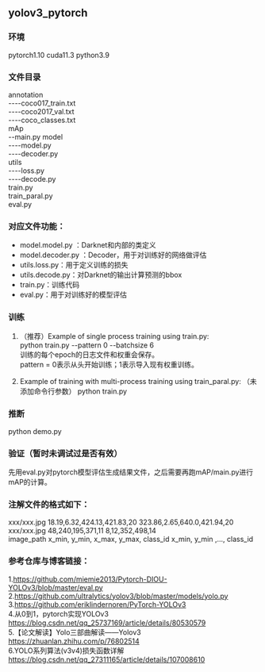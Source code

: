 ## yolov3_pytorch

### 环境
pytorch1.10 cuda11.3 python3.9

### 文件目录
annotation\
----coco017_train.txt\
----coco2017_val.txt\
----coco_classes.txt\
mAp\
--main.py
model\
----model.py\
----decoder.py\
utils\
----loss.py\
----decode.py\
train.py\
train_paral.py\
eval.py

### 对应文件功能：
- model.model.py ：Darknet和内部的类定义
- model.decoder.py ：Decoder，用于对训练好的网络做评估
- utils.loss.py：用于定义训练的损失
- utils.decode.py：对Darknet的输出计算预测的bbox
- train.py：训练代码
- eval.py：用于对训练好的模型评估

### 训练
1. （推荐）Example of single process training using train.py:\
python train.py --pattern 0 --batchsize 6 \
训练的每个epoch的日志文件和权重会保存。\
pattern = 0表示从头开始训练；1表示导入现有权重训练。

2. Example of training with multi-process training using train_paral.py: （未添加命令行参数）
python train.py 


### 推断
python demo.py

### 验证（暂时未调试过是否有效）
先用eval.py对pytorch模型评估生成结果文件，之后需要再跑mAP/main.py进行mAP的计算。

### 注解文件的格式如下：
xxx/xxx.jpg 18.19,6.32,424.13,421.83,20 323.86,2.65,640.0,421.94,20\
xxx/xxx.jpg 48,240,195,371,11 8,12,352,498,14\
image_path x_min, y_min, x_max, y_max, class_id  x_min, y_min ,..., class_id 

### 参考仓库与博客链接：
1.https://github.com/miemie2013/Pytorch-DIOU-YOLOv3/blob/master/eval.py
2.https://github.com/ultralytics/yolov3/blob/master/models/yolo.py \
3.https://github.com/eriklindernoren/PyTorch-YOLOv3 \
4.从0到1，pytorch实现YOLOv3 https://blog.csdn.net/qq_25737169/article/details/80530579 \
5.【论文解读】Yolo三部曲解读——Yolov3 https://zhuanlan.zhihu.com/p/76802514 \
6.YOLO系列算法(v3v4)损失函数详解 https://blog.csdn.net/qq_27311165/article/details/107008610
